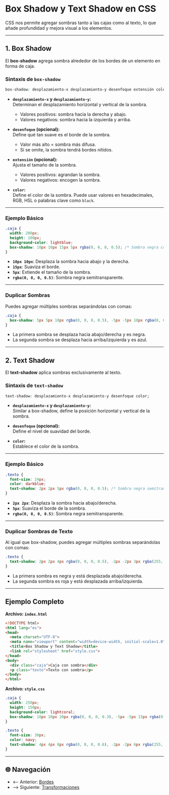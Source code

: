 # **Box Shadow y Text Shadow en CSS**

CSS nos permite agregar sombras tanto a las cajas como al texto, lo que añade profundidad y mejora visual a los elementos.

---

## **1. Box Shadow**

El **box-shadow** agrega sombra alrededor de los bordes de un elemento en forma de caja.

### **Sintaxis de `box-shadow`**

```css
box-shadow: desplazamiento-x desplazamiento-y desenfoque extensión color;
```

- **`desplazamiento-x` y `desplazamiento-y`:**  
  Determinan el desplazamiento horizontal y vertical de la sombra.  
  - Valores positivos: sombra hacia la derecha y abajo.  
  - Valores negativos: sombra hacia la izquierda y arriba.

- **`desenfoque` (opcional):**  
  Define qué tan suave es el borde de la sombra.  
  - Valor más alto = sombra más difusa.  
  - Si se omite, la sombra tendrá bordes nítidos.

- **`extensión` (opcional):**  
  Ajusta el tamaño de la sombra.  
  - Valores positivos: agrandan la sombra.  
  - Valores negativos: encogen la sombra.

- **`color`:**  
  Define el color de la sombra. Puede usar valores en hexadecimales, RGB, HSL o palabras clave como `black`.

---

### **Ejemplo Básico**

```css
.caja {
  width: 200px;
  height: 100px;
  background-color: lightblue;
  box-shadow: 10px 10px 15px 5px rgba(0, 0, 0, 0.5); /* Sombra negra con transparencia */
}
```

- **`10px 10px`**: Desplaza la sombra hacia abajo y la derecha.  
- **`15px`**: Suaviza el borde.  
- **`5px`**: Extiende el tamaño de la sombra.  
- **`rgba(0, 0, 0, 0.5)`**: Sombra negra semitransparente.

---

### **Duplicar Sombras**

Puedes agregar múltiples sombras separándolas con comas:

```css
.caja {
  box-shadow: 5px 5px 10px rgba(0, 0, 0, 0.5), -5px -5px 10px rgba(0, 0, 255, 0.5);
}
```

- La primera sombra se desplaza hacia abajo/derecha y es negra.  
- La segunda sombra se desplaza hacia arriba/izquierda y es azul.

---

## **2. Text Shadow**

El **text-shadow** aplica sombras exclusivamente al texto.

### **Sintaxis de `text-shadow`**

```css
text-shadow: desplazamiento-x desplazamiento-y desenfoque color;
```

- **`desplazamiento-x` y `desplazamiento-y`:**  
  Similar a box-shadow, define la posición horizontal y vertical de la sombra.

- **`desenfoque` (opcional):**  
  Define el nivel de suavidad del borde.  

- **`color`:**  
  Establece el color de la sombra.

---

### **Ejemplo Básico**

```css
.texto {
  font-size: 24px;
  color: darkblue;
  text-shadow: 2px 2px 5px rgba(0, 0, 0, 0.5); /* Sombra negra semitransparente */
}
```

- **`2px 2px`**: Desplaza la sombra hacia abajo/derecha.  
- **`5px`**: Suaviza el borde de la sombra.  
- **`rgba(0, 0, 0, 0.5)`**: Sombra negra semitransparente.

---

### **Duplicar Sombras de Texto**

Al igual que box-shadow, puedes agregar múltiples sombras separándolas con comas:

```css
.texto {
  text-shadow: 2px 2px 4px rgba(0, 0, 0, 0.5), -2px -2px 3px rgba(255, 0, 0, 0.5);
}
```

- La primera sombra es negra y está desplazada abajo/derecha.  
- La segunda sombra es roja y está desplazada arriba/izquierda.

---

## **Ejemplo Completo**

**Archivo: `index.html`**

```html
<!DOCTYPE html>
<html lang="es">
<head>
  <meta charset="UTF-8">
  <meta name="viewport" content="width=device-width, initial-scale=1.0">
  <title>Box Shadow y Text Shadow</title>
  <link rel="stylesheet" href="style.css">
</head>
<body>
  <div class="caja">Caja con sombra</div>
  <p class="texto">Texto con sombra</p>
</body>
</html>
```

**Archivo: `style.css`**

```css
.caja {
  width: 250px;
  height: 150px;
  background-color: lightcoral;
  box-shadow: 10px 10px 20px rgba(0, 0, 0, 0.3), -5px -5px 15px rgba(0, 0, 255, 0.3);
}

.texto {
  font-size: 30px;
  color: navy;
  text-shadow: 4px 4px 8px rgba(0, 0, 0, 0.6), -2px -2px 6px rgba(255, 0, 0, 0.4);
}
```

---

## 🌐 Navegación

- <-- Anterior: [Bordes](Border's.md)  
- --> Siguiente: [Transformaciones](Transformaciones.md)  
